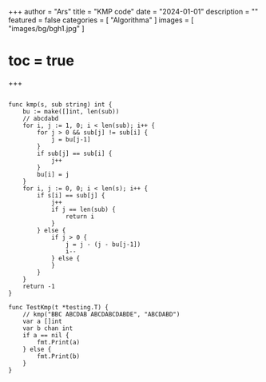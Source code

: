 +++
author = "Ars"
title = "KMP code"
date = "2024-01-01"
description = ""
featured = false
categories = [
  "Algorithma"
]
images = [
  "images/bg/bgh1.jpg"
]
# toc = true
+++ 

```golang

func kmp(s, sub string) int {
	bu := make([]int, len(sub))
	// abcdabd
	for i, j := 1, 0; i < len(sub); i++ {
		for j > 0 && sub[j] != sub[i] {
			j = bu[j-1]
		}
		if sub[j] == sub[i] {
			j++
		}
		bu[i] = j
	}
	for i, j := 0, 0; i < len(s); i++ {
		if s[i] == sub[j] {
			j++
			if j == len(sub) {
				return i
			}
		} else {
			if j > 0 {
				j = j - (j - bu[j-1])
				i--
			} else {
			}
		}
	}
	return -1
}

func TestKmp(t *testing.T) {
	// kmp("BBC ABCDAB ABCDABCDABDE", "ABCDABD")
	var a []int
	var b chan int
	if a == nil {
		fmt.Print(a)
	} else {
		fmt.Print(b)
	}
}

```
